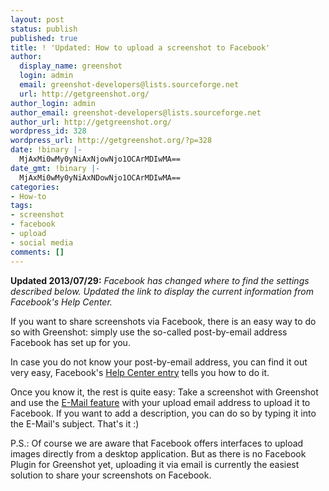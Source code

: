 ```yaml
---
layout: post
status: publish
published: true
title: ! 'Updated: How to upload a screenshot to Facebook'
author:
  display_name: greenshot
  login: admin
  email: greenshot-developers@lists.sourceforge.net
  url: http://getgreenshot.org/
author_login: admin
author_email: greenshot-developers@lists.sourceforge.net
author_url: http://getgreenshot.org/
wordpress_id: 328
wordpress_url: http://getgreenshot.org/?p=328
date: !binary |-
  MjAxMi0wMy0yNiAxNjowNjo1OCArMDIwMA==
date_gmt: !binary |-
  MjAxMi0wMy0yNiAxNDowNjo1OCArMDIwMA==
categories:
- How-to
tags:
- screenshot
- facebook
- upload
- social media
comments: []
---
```

<p><strong>Updated 2013/07/29:</strong> <i>Facebook has changed where to find the settings described below. Updated the link to display the current information from Facebook's Help Center.</i></p>
<p>If you want to share screenshots via Facebook, there is an easy way to do so with Greenshot: simply use the so-called post-by-email address Facebook has set up for you.</p>
<p>In case you do not know your post-by-email address, you can find it out very easy, Facebook's <a href="https://www.facebook.com/help/210153612350847">Help Center entry</a> tells you how to do it.</p>
<p>Once you know it, the rest is quite easy: Take a screenshot with Greenshot and use the <a href="/help/#editor-export">E-Mail feature</a> with your upload email address to upload it to Facebook. If you want to add a description, you can do so by typing it into the E-Mail's subject. That's it :)</p>
<p>P.S.: Of course we are aware that Facebook offers interfaces to upload images directly from a desktop application. But as there is no Facebook Plugin for Greenshot yet, uploading it via email is currently the easiest solution to share your screenshots on Facebook.</p>
